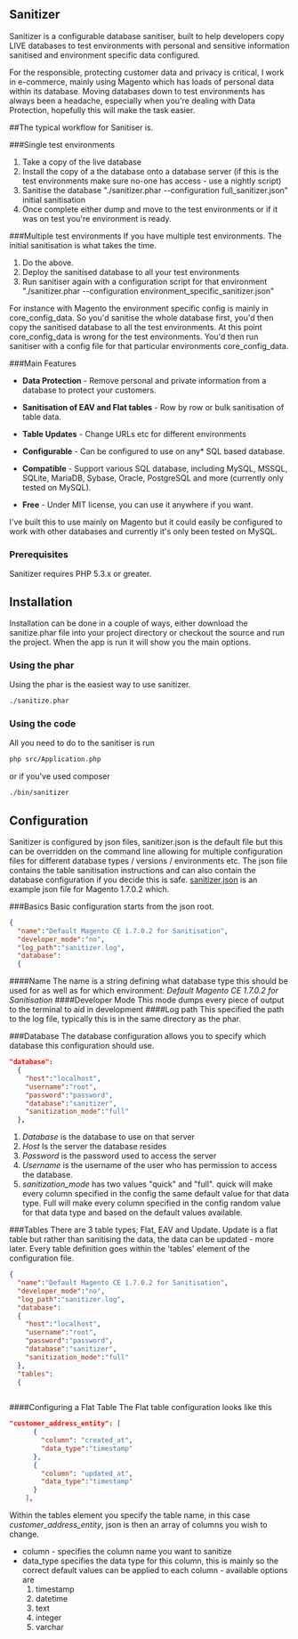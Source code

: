 ## Sanitizer
Sanitizer is a configurable database sanitiser, built to help developers copy LIVE databases to test environments with personal and sensitive information sanitised and environment specific data configured.

For the responsible, protecting customer data and privacy is critical, I work in e-commerce, mainly using Magento which has loads of personal data within its database.
Moving databases down to test environments has always been a headache, especially when you're dealing with Data Protection, hopefully this will make the task easier.


##The typical workflow for Sanitiser is.

###Single test environments
1. Take a copy of the live database
2. Install the copy of a the database onto a database server (if this is the test environments make sure no-one has access - use a nightly script)
3. Sanitise the database "./sanitizer.phar --configuration full_sanitizer.json" initial sanitisation
4. Once complete either dump and move to the test environments or if it was on test you're environment is ready.


###Multiple test environments
If you have multiple test environments. The initial sanitisation is what takes the time.
1. Do the above.
2. Deploy the sanitised database to all your test environments
3. Run sanitiser again with a configuration script for that environment "./sanitizer.phar --configuration environment_specific_sanitizer.json"

For instance with Magento the environment specific config is mainly in core_config_data. So you'd sanitise the whole database first, you'd then copy the sanitised database to all the test environments.
At this point core_config_data is wrong for the test environments. You'd then run sanitiser with a config file for that particular environments core_config_data.

###Main Features

* **Data Protection** - Remove personal and private information from a database to protect your customers.

* **Sanitisation of EAV and Flat tables** - Row by row or bulk sanitisation of table data.

* **Table Updates** - Change URLs etc for different environments

* **Configurable** - Can be configured to use on any* SQL based database.

* **Compatible** - Support various SQL database, including MySQL, MSSQL, SQLite, MariaDB, Sybase, Oracle, PostgreSQL and more (currently only tested on MySQL).

* **Free** - Under MIT license, you can use it anywhere if you want.

I've built this to use mainly on Magento but it could easily be configured to work with other databases and currently it's only been tested on MySQL.

### Prerequisites

Sanitizer requires PHP 5.3.x or greater.

## Installation

Installation can be done in a couple of ways, either download the sanitize.phar file into your project directory or checkout the source and run the project. When the app is run it will show you the main options.

### Using the phar
Using the phar is the easiest way to use sanitizer. 

```bash
./sanitize.phar
```

### Using the code
All you need to do to the sanitiser is run

```bash
php src/Application.php
```
or if you've used composer

```bash
./bin/sanitizer
```

## Configuration
Sanitizer is configured by json files, sanitizer.json is the default file but this can be overridden on the command line allowing for multiple configuration files for different database types / versions / environments etc. The json file contains the table sanitisation instructions and can also contain the database configuration if you decide this is safe. [sanitizer.json](sanitizer.json) is an example json file for Magento 1.7.0.2 which.

###Basics
Basic configuration starts from the json root. 

```json
{
  "name":"Default Magento CE 1.7.0.2 for Sanitisation",
  "developer_mode":"no",
  "log_path":"sanitizer.log",
  "database":
  {
```
####Name
The name is a string defining what database type this should be used for as well as for which environment: *Default Magento CE 1.7.0.2 for Sanitisation*
####Developer Mode
This mode dumps every piece of output to the terminal to aid in development
####Log path
This specified the path to the log file, typically this is in the same directory as the phar. 

###Database
The database configuration allows you to specify which database this configuration should use. 

```json
"database":
  {
    "host":"localhost",
    "username":"root",
    "password":"password",
    "database":"sanitizer",
    "sanitization_mode":"full"
  },
```

1. _Database_ is the database to use on that server
2. _Host_ Is the server the database resides
3. _Password_ is the password used to access the server
4. _Username_ is the username of the user who has permission to access the database. 
5. _sanitization_mode_ has two values "quick" and "full". quick will make every column specified in the config the same default value for that data type. Full will make every column specified in the config random value for that data type and based on the default values available.

###Tables
There are 3 table types; Flat, EAV and Update. Update is a flat table but rather than sanitising the data, the data can be updated - more later.
Every table definition goes within the 'tables' element of the configuration file. 

```json
{
  "name":"Default Magento CE 1.7.0.2 for Sanitisation",
  "developer_mode":"no",
  "log_path":"sanitizer.log",
  "database":
  {
    "host":"localhost",
    "username":"root",
    "password":"password",
    "database":"sanitizer",
    "sanitization_mode":"full"
  },
  "tables":
  {
   
```

####Configuring a Flat Table
The Flat table configuration looks like this
```json
"customer_address_entity": [
      {
        "column": "created_at",
        "data_type":"timestamp"
      },
      {
        "column": "updated_at",
        "data_type":"timestamp"
      }
    ],
```

Within the tables element you specify the table name, in this case *customer_address_entity*, json is then an array of columns you wish to change. 

* column - specifies the column name you want to sanitize
* data_type specifies the data type for this column, this is mainly so the correct default values can be applied to each column - available options are
   1. timestamp
   2. datetime
   3. text
   4. integer
   5. varchar
